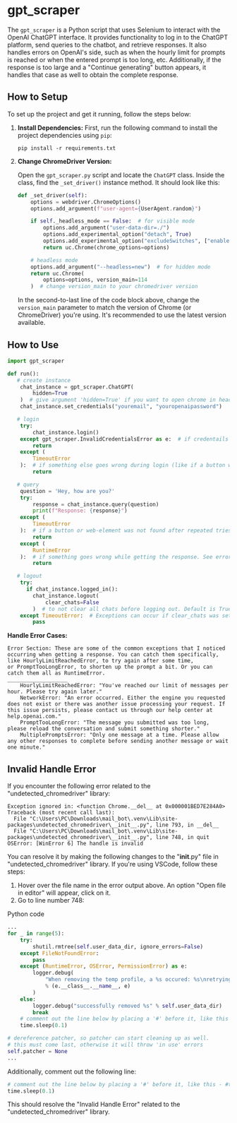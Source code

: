 # gpt_scraper

The `gpt_scraper` is a Python script that uses Selenium  to interact with the OpenAI ChatGPT interface. It provides functionality to log in to the ChatGPT platform, send queries to the chatbot, and retrieve responses. It also handles errors on OpenAI's side, such as when the hourly limit for prompts is reached or when the entered prompt is too long, etc. Additionally, if the response is too large and a "Continue generating" button appears, it handles that case as well to obtain the complete response.

## How to Setup

To set up the project and get it running, follow the steps below:

1. **Install Dependencies:** First, run the following command to install the project dependencies using `pip`:

   ```shell
   pip install -r requirements.txt
   ```

2. **Change ChromeDriver Version:**

   Open the `gpt_scraper.py` script and locate the `ChatGPT` class. Inside the class, find the `_set_driver()` instance method. It should look like this:

   ```python
   def _set_driver(self):
       options = webdriver.ChromeOptions()
       options.add_argument(f"user-agent={UserAgent.random}")

       if self._headless_mode == False:  # for visible mode
           options.add_argument("user-data-dir=./")
           options.add_experimental_option("detach", True)
           options.add_experimental_option("excludeSwitches", ["enable-logging"])
           return uc.Chrome(chrome_options=options)

       # headless mode
       options.add_argument("--headless=new")  # for hidden mode
       return uc.Chrome(
           options=options, version_main=114
       )  # change version_main to your chromedriver version
   ```

   In the second-to-last line of the code block above, change the `version_main` parameter to match the version of Chrome (or ChromeDriver) you're using. It's recommended to use the latest version available.

## How to Use
   ```python
   import gpt_scraper
   
   def run():
      # create instance
       chat_instance = gpt_scraper.ChatGPT(
           hidden=True
       )  # give argument 'hidden=True' if you want to open chrome in headless mode. Default in non-headless
       chat_instance.set_credentials("youremail", "youropenaipassword")

      # login
       try:
           chat_instance.login()
       except gpt_scraper.InvalidCredentialsError as e:  # if credentails were invalid
           return
       except (
           TimeoutError
       ):  # if something else goes wrong during login (like if a button was not found after repeated tries)
           return

      # query
       question = 'Hey, how are you?'
       try:
           response = chat_instance.query(question)
           print(f"Response: {response}")
       except (
           TimeoutError
       ):  # if a button or web-element was not found after repeated tries. This exception is also raised by the query() method if ChatGPT gave an empty string ('') as reponse (rare)
           return
       except (
           RuntimeError
       ):  # if something goes wrong while getting the response. See error section below for more help
           return

      # logout
       try:
         if chat_instance.logged_in():
           chat_instance.logout(
               clear_chats=False
           )  # to not clear all chats before logging out. Default is True
       except TimeoutError:  # Exceptions can occur if clear_chats was set to True
           pass
   ```

**Handle Error Cases:** 

   ```
   Error Section: These are some of the common exceptions that I noticed occurring when getting a response. You can catch them specifically, like HourlyLimitReachedError, to try again after some time,
   or PromptTooLongError, to shorten up the prompt a bit. Or you can catch them all as RuntimeError.
   ___________________
       HourlyLimitReachedError: "You've reached our limit of messages per hour. Please try again later."
       NetworkError: "An error occurred. Either the engine you requested does not exist or there was another issue processing your request. If this issue persists, please contact us through our help center at help.openai.com."
       PromptTooLongError: "The message you submitted was too long, please reload the conversation and submit something shorter."
       MultiplePromptsError: "Only one message at a time. Please allow any other responses to complete before sending another message or wait one minute."
   ```

## Invalid Handle Error

If you encounter the following error related to the "undetected_chromedriver" library:

```
Exception ignored in: <function Chrome.__del__ at 0x000001BED7E284A0>
Traceback (most recent call last):
  File "C:\Users\PC\Downloads\mail_bot\.venv\Lib\site-packages\undetected_chromedriver\__init__.py", line 793, in __del__
  File "C:\Users\PC\Downloads\mail_bot\.venv\Lib\site-packages\undetected_chromedriver\__init__.py", line 748, in quit   
OSError: [WinError 6] The handle is invalid
```

You can resolve it by making the following changes to the "__init__.py" file in "undetected_chromedriver" library. If you're using VSCode, follow these steps:

1. Hover over the file name in the error output above. An option "Open file in editor" will appear, click on it.
2. Go to line number 748:

Python code
```python
...
for _ in range(5):
    try:
        shutil.rmtree(self.user_data_dir, ignore_errors=False)
    except FileNotFoundError:
        pass
    except (RuntimeError, OSError, PermissionError) as e:
        logger.debug(
            "When removing the temp profile, a %s occured: %s\nretrying..."
            % (e.__class__.__name__, e)
        )
    else:
        logger.debug("successfully removed %s" % self.user_data_dir)
        break
    # comment out the line below by placing a '#' before it, like this - # time.sleep(0.1)
    time.sleep(0.1)

# dereference patcher, so patcher can start cleaning up as well.
# this must come last, otherwise it will throw 'in use' errors
self.patcher = None
...
```

Additionally, comment out the following line:

```python
# comment out the line below by placing a '#' before it, like this - #time.sleep(0.1)
time.sleep(0.1)
```

This should resolve the "Invalid Handle Error" related to the "undetected_chromedriver" library.
